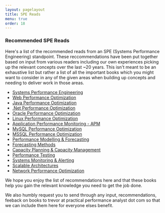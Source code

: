 ```yaml
---
layout: pagelayout
title: SPE Reads
menu: true
order: 18
---
```


### Recommended SPE Reads

Here's a list of the recommended reads from an SPE (Systems Performance Engineering) standpoint. These reccommendations have been put together based on input from various readers including our own experiences picking up the relevant concepts over the last ~20 years. This isn't meant to be an exhaustive list but rather a list of all the important books which you might want to consider in any of the given areas when building up concepts and needing to deliver work in those areas. 

* [Systems Performance Engineering](https://tangowhisky37.github.io/PracticalPerformanceAnalyst/pages/spe_reads/systems_performance_engineering/)
* [Web Performance Optimization](https://tangowhisky37.github.io/PracticalPerformanceAnalyst/pages/spe_reads/website_performance_optimization/)
* [Java Performance Optimization](https://tangowhisky37.github.io/PracticalPerformanceAnalyst/pages/spe_reads/java_performance_optimization/)
* [.Net Performance Optimization](https://tangowhisky37.github.io/PracticalPerformanceAnalyst/pages/spe_reads/dotnet_performance_optimization/)
* [Oracle Performance Optimization](https://tangowhisky37.github.io/PracticalPerformanceAnalyst/pages/spe_reads/oracle_performance_optimization/)
* [Linux Performance Optimization](https://tangowhisky37.github.io/PracticalPerformanceAnalyst/pages/spe_reads/linux_performance_optimization/)
* [Application Performance Monitoring - APM](https://tangowhisky37.github.io/PracticalPerformanceAnalyst/pages/spe_reads/application_performance_monitoring/)
* [MySQL Performance Optimization](https://tangowhisky37.github.io/PracticalPerformanceAnalyst/pages/spe_reads/mysql_performance_optimization/)
* [MSSQL Performance Optimization](https://tangowhisky37.github.io/PracticalPerformanceAnalyst/pages/spe_reads/mssql_performance_optimization/) 
* [Performance Modelling & Forecasting](https://tangowhisky37.github.io/PracticalPerformanceAnalyst/pages/spe_reads/performance_modelling_and_forecasting/)
* [Forecasting Methods](https://tangowhisky37.github.io/PracticalPerformanceAnalyst/pages/spe_reads/forecasting_methods/)
* [Capacity Planning & Capacity Management](https://tangowhisky37.github.io/PracticalPerformanceAnalyst/pages/spe_reads/capacity_planning_and_capacity_management/)
* [Performance Testing](https://tangowhisky37.github.io/PracticalPerformanceAnalyst/pages/spe_reads/performance_testing/)
* [Systems Monitoring & Alerting](https://tangowhisky37.github.io/PracticalPerformanceAnalyst/pages/spe_reads/systems_monitoring_and_alerting/)
* [Scalable Architectures](https://tangowhisky37.github.io/PracticalPerformanceAnalyst/pages/spe_reads/scalable_architectures/)
* [Network Performance Optimization](https://tangowhisky37.github.io/PracticalPerformanceAnalyst/pages/spe_reads/network_performance_monitoring/)

We hope you enjoy the list of recommendations here and that these books help you gain the relevant knowledge you need to get the job done. 

We also humbly request you to send through any input, recommendations, feeback on books to trevor at practical performance analyst dot com so that we can include them here for everyone elses benefit. 
